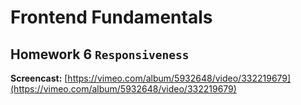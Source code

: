 # Frontend Fundamentals

## Homework 6 `Responsiveness`

**Screencast:** [https://vimeo.com/album/5932648/video/332219679](https://vimeo.com/album/5932648/video/332219679)
